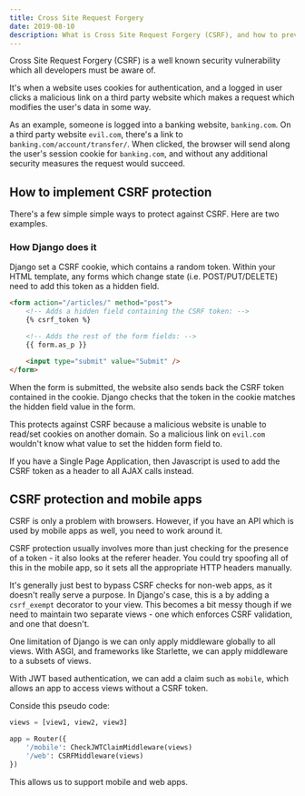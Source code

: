 ```yaml
---
title: Cross Site Request Forgery
date: 2019-08-10
description: What is Cross Site Request Forgery (CSRF), and how to prevent it.
---
```


Cross Site Request Forgery (CSRF) is a well known security vulnerability which all developers must be aware of.

It's when a website uses cookies for authentication, and a logged in user clicks a malicious link on a third party website which makes a request which modifies the user's data in some way.

As an example, someone is logged into a banking website, `banking.com`. On a third party website `evil.com`, there's a link to `banking.com/account/transfer/`. When clicked, the browser will send along the user's session cookie for `banking.com`, and without any additional security measures the request would succeed.

## How to implement CSRF protection

There's a few simple simple ways to protect against CSRF. Here are two examples.

### How Django does it

Django set a CSRF cookie, which contains a random token. Within your HTML template, any forms which change state (i.e. POST/PUT/DELETE) need to add this token as a hidden field.

```html
<form action="/articles/" method="post">
    <!-- Adds a hidden field containing the CSRF token: -->
    {% csrf_token %}

    <!-- Adds the rest of the form fields: -->
    {{ form.as_p }}

    <input type="submit" value="Submit" />
</form>
```

When the form is submitted, the website also sends back the CSRF token contained in the cookie. Django checks that the token in the cookie matches the hidden field value in the form.

This protects against CSRF because a malicious website is unable to read/set cookies on another domain. So a malicious link on `evil.com` wouldn't know what value to set the hidden form field to.

If you have a Single Page Application, then Javascript is used to add the CSRF token as a header to all AJAX calls instead.

## CSRF protection and mobile apps

CSRF is only a problem with browsers. However, if you have an API which is used by mobile apps as well, you need to work around it.

CSRF protection usually involves more than just checking for the presence of a token - it also looks at the referer header. You could try spoofing all of this in the mobile app, so it sets all the appropriate HTTP headers manually.

It's generally just best to bypass CSRF checks for non-web apps, as it doesn't really serve a purpose. In Django's case, this is a by adding a `csrf_exempt` decorator to your view. This becomes a bit messy though if we need to maintain two separate views - one which enforces CSRF validation, and one that doesn't.

One limitation of Django is we can only apply middleware globally to all views. With ASGI, and frameworks like Starlette, we can apply middleware to a subsets of views.

With JWT based authentication, we can add a claim such as ``mobile``, which allows an app to access views without a CSRF token.

Conside this pseudo code:

```python
views = [view1, view2, view3]

app = Router({
    '/mobile': CheckJWTClaimMiddleware(views)
    '/web': CSRFMiddleware(views)
})

```

This allows us to support mobile and web apps.
